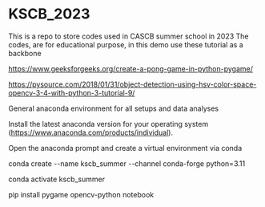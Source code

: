 # KSCB_2023
This is a repo to store codes used in CASCB summer school in 2023
The codes, are for educational purpose, in this demo use these tutorial as a backbone

https://www.geeksforgeeks.org/create-a-pong-game-in-python-pygame/

https://pysource.com/2018/01/31/object-detection-using-hsv-color-space-opencv-3-4-with-python-3-tutorial-9/ 

General anaconda environment for all setups and data analyses

Install the latest anaconda version for your operating system (https://www.anaconda.com/products/individual).

Open the anaconda prompt and create a virtual environment via conda


conda create --name kscb_summer --channel conda-forge python=3.11


conda activate kscb_summer


pip install pygame opencv-python notebook
